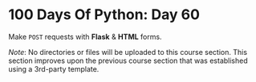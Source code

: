 # 100 Days Of Python: Day 60

Make `POST` requests with **Flask** & **HTML** forms.

_Note_: No directories or files will be uploaded to this course section. This section improves upon the previous course section that was established using a 3rd-party template.
